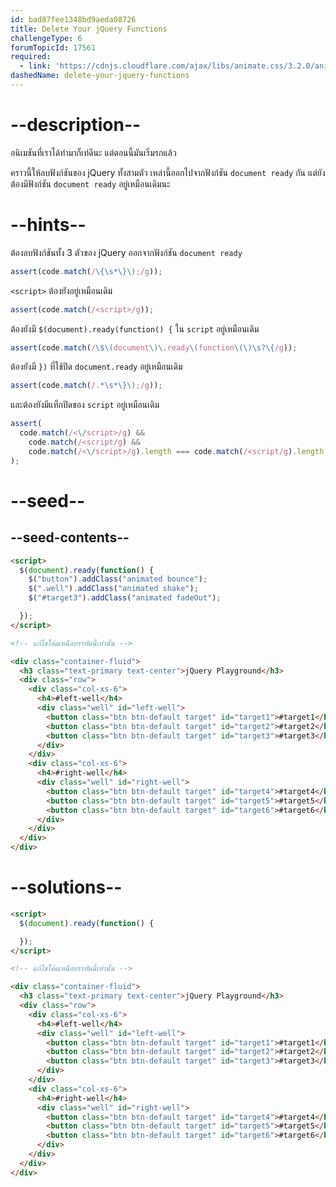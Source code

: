 ```yaml
---
id: bad87fee1348bd9aeda08726
title: Delete Your jQuery Functions
challengeType: 6
forumTopicId: 17561
required:
  - link: 'https://cdnjs.cloudflare.com/ajax/libs/animate.css/3.2.0/animate.css'
dashedName: delete-your-jquery-functions
---
```


# --description--

อนิเมชันที่เราได้ทำมาก็เท่ดีนะ แต่ตอนนี้มันเริ่มรกแล้ว

คราวนี้ให้ลบฟังก์ชันของ jQuery ทั้งสามตัว เหล่านี้ออกไปจากฟังก์ชัน `document ready` กัน แต่ยังต้องมีฟังก์ชัน `document ready` อยู่เหมือนเดิมนะ

# --hints--

ต้องลบฟังก์ชันทั้ง 3 ตัวของ jQuery ออกจากฟังก์ชัน `document ready`

```js
assert(code.match(/\{\s*\}\);/g));
```

`<script>` ต้องยังอยู่เหมือนเดิม

```js
assert(code.match(/<script>/g));
```

ต้องยังมี `$(document).ready(function() {` ใน `script` อยู่เหมือนเดิม

```js
assert(code.match(/\$\(document\)\.ready\(function\(\)\s?\{/g));
```

ต้องยังมี `})` ที่ใช้ปิด `document.ready` อยู่เหมือนเดิม

```js
assert(code.match(/.*\s*\}\);/g));
```

และต้องยังมีแท็กปิดของ `script` อยู่เหมือนเดิม


```js
assert(
  code.match(/<\/script>/g) &&
    code.match(/<script/g) &&
    code.match(/<\/script>/g).length === code.match(/<script/g).length
);
```

# --seed--

## --seed-contents--

```html
<script>
  $(document).ready(function() {
    $("button").addClass("animated bounce");
    $(".well").addClass("animated shake");
    $("#target3").addClass("animated fadeOut");

  });
</script>

<!-- แก้ไขโค้ดเหนือบรรทัดนี้เท่านั้น -->

<div class="container-fluid">
  <h3 class="text-primary text-center">jQuery Playground</h3>
  <div class="row">
    <div class="col-xs-6">
      <h4>#left-well</h4>
      <div class="well" id="left-well">
        <button class="btn btn-default target" id="target1">#target1</button>
        <button class="btn btn-default target" id="target2">#target2</button>
        <button class="btn btn-default target" id="target3">#target3</button>
      </div>
    </div>
    <div class="col-xs-6">
      <h4>#right-well</h4>
      <div class="well" id="right-well">
        <button class="btn btn-default target" id="target4">#target4</button>
        <button class="btn btn-default target" id="target5">#target5</button>
        <button class="btn btn-default target" id="target6">#target6</button>
      </div>
    </div>
  </div>
</div>
```

# --solutions--

```html
<script>
  $(document).ready(function() {

  });
</script>

<!-- แก้ไขโค้ดเหนือบรรทัดนี้เท่านั้น -->

<div class="container-fluid">
  <h3 class="text-primary text-center">jQuery Playground</h3>
  <div class="row">
    <div class="col-xs-6">
      <h4>#left-well</h4>
      <div class="well" id="left-well">
        <button class="btn btn-default target" id="target1">#target1</button>
        <button class="btn btn-default target" id="target2">#target2</button>
        <button class="btn btn-default target" id="target3">#target3</button>
      </div>
    </div>
    <div class="col-xs-6">
      <h4>#right-well</h4>
      <div class="well" id="right-well">
        <button class="btn btn-default target" id="target4">#target4</button>
        <button class="btn btn-default target" id="target5">#target5</button>
        <button class="btn btn-default target" id="target6">#target6</button>
      </div>
    </div>
  </div>
</div>
```
